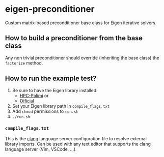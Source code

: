 # eigen-preconditioner
Custom matrix-based preconditioner base class for Eigen iterative solvers.

## How to build a preconditioner from the base class
Any non trivial preconditioner should override (inheriting the base class) the `factorize` method.

## How to run the example test?
1. Be sure to have the Eigen library installed:
    - [HPC-Polimi](https://github.com/HPC-Courses/AMSC-Labs/tree/main/Labs/2023-24/lab00-setup)
    or
    - [Official](https://eigen.tuxfamily.org/index.php?title=Main_Page)
2. Set your Eigen library path in `compile_flags.txt`
3. Add `chmod` permissions to `run.sh`
4. `./run.sh`

### `compile_flags.txt`
This is the [clang](https://clangd.llvm.org/) language server configuration file to resolve external library imports. Can be used with any text editor that supports the clang language server (Vim, VSCode, ...).
